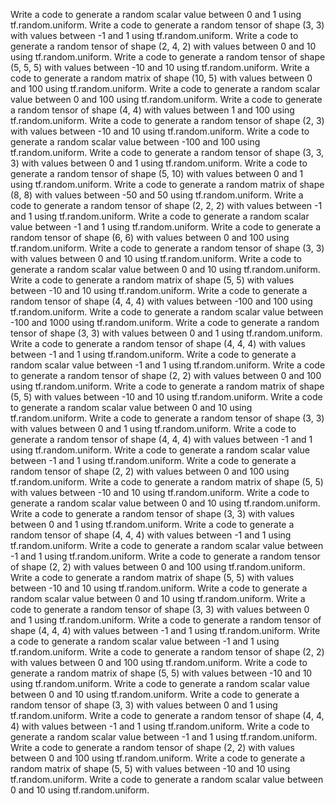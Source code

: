 Write a code to generate a random scalar value between 0 and 1 using tf.random.uniform.
Write a code to generate a random tensor of shape (3, 3) with values between -1 and 1 using tf.random.uniform.
Write a code to generate a random tensor of shape (2, 4, 2) with values between 0 and 10 using tf.random.uniform.
Write a code to generate a random tensor of shape (5, 5, 5) with values between -10 and 10 using tf.random.uniform.
Write a code to generate a random matrix of shape (10, 5) with values between 0 and 100 using tf.random.uniform.
Write a code to generate a random scalar value between 0 and 100 using tf.random.uniform.
Write a code to generate a random tensor of shape (4, 4) with values between 1 and 100 using tf.random.uniform.
Write a code to generate a random tensor of shape (2, 3) with values between -10 and 10 using tf.random.uniform.
Write a code to generate a random scalar value between -100 and 100 using tf.random.uniform.
Write a code to generate a random tensor of shape (3, 3, 3) with values between 0 and 1 using tf.random.uniform.
Write a code to generate a random tensor of shape (5, 10) with values between 0 and 1 using tf.random.uniform.
Write a code to generate a random matrix of shape (8, 8) with values between -50 and 50 using tf.random.uniform.
Write a code to generate a random tensor of shape (2, 2, 2) with values between -1 and 1 using tf.random.uniform.
Write a code to generate a random scalar value between -1 and 1 using tf.random.uniform.
Write a code to generate a random tensor of shape (6, 6) with values between 0 and 100 using tf.random.uniform.
Write a code to generate a random tensor of shape (3, 3) with values between 0 and 10 using tf.random.uniform.
Write a code to generate a random scalar value between 0 and 10 using tf.random.uniform.
Write a code to generate a random matrix of shape (5, 5) with values between -10 and 10 using tf.random.uniform.
Write a code to generate a random tensor of shape (4, 4, 4) with values between -100 and 100 using tf.random.uniform.
Write a code to generate a random scalar value between -100 and 1000 using tf.random.uniform.
Write a code to generate a random tensor of shape (3, 3) with values between 0 and 1 using tf.random.uniform.
Write a code to generate a random tensor of shape (4, 4, 4) with values between -1 and 1 using tf.random.uniform.
Write a code to generate a random scalar value between -1 and 1 using tf.random.uniform.
Write a code to generate a random tensor of shape (2, 2) with values between 0 and 100 using tf.random.uniform.
Write a code to generate a random matrix of shape (5, 5) with values between -10 and 10 using tf.random.uniform.
Write a code to generate a random scalar value between 0 and 10 using tf.random.uniform.
Write a code to generate a random tensor of shape (3, 3) with values between 0 and 1 using tf.random.uniform.
Write a code to generate a random tensor of shape (4, 4, 4) with values between -1 and 1 using tf.random.uniform.
Write a code to generate a random scalar value between -1 and 1 using tf.random.uniform.
Write a code to generate a random tensor of shape (2, 2) with values between 0 and 100 using tf.random.uniform.
Write a code to generate a random matrix of shape (5, 5) with values between -10 and 10 using tf.random.uniform.
Write a code to generate a random scalar value between 0 and 10 using tf.random.uniform.
Write a code to generate a random tensor of shape (3, 3) with values between 0 and 1 using tf.random.uniform.
Write a code to generate a random tensor of shape (4, 4, 4) with values between -1 and 1 using tf.random.uniform.
Write a code to generate a random scalar value between -1 and 1 using tf.random.uniform.
Write a code to generate a random tensor of shape (2, 2) with values between 0 and 100 using tf.random.uniform.
Write a code to generate a random matrix of shape (5, 5) with values between -10 and 10 using tf.random.uniform.
Write a code to generate a random scalar value between 0 and 10 using tf.random.uniform.
Write a code to generate a random tensor of shape (3, 3) with values between 0 and 1 using tf.random.uniform.
Write a code to generate a random tensor of shape (4, 4, 4) with values between -1 and 1 using tf.random.uniform.
Write a code to generate a random scalar value between -1 and 1 using tf.random.uniform.
Write a code to generate a random tensor of shape (2, 2) with values between 0 and 100 using tf.random.uniform.
Write a code to generate a random matrix of shape (5, 5) with values between -10 and 10 using tf.random.uniform.
Write a code to generate a random scalar value between 0 and 10 using tf.random.uniform.
Write a code to generate a random tensor of shape (3, 3) with values between 0 and 1 using tf.random.uniform.
Write a code to generate a random tensor of shape (4, 4, 4) with values between -1 and 1 using tf.random.uniform.
Write a code to generate a random scalar value between -1 and 1 using tf.random.uniform.
Write a code to generate a random tensor of shape (2, 2) with values between 0 and 100 using tf.random.uniform.
Write a code to generate a random matrix of shape (5, 5) with values between -10 and 10 using tf.random.uniform.
Write a code to generate a random scalar value between 0 and 10 using tf.random.uniform.